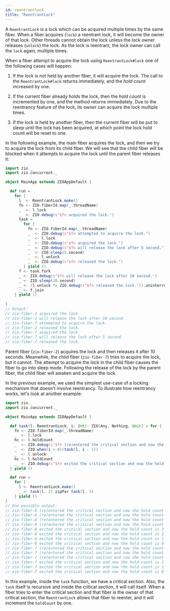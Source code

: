 ```yaml
---
id: reentrantlock 
title: "ReentrantLock"
---
```


A `ReentrantLock` is a lock which can be acquired multiple times by the same fiber. When a fiber acquires (`lock`) a reentrant lock, it will become the owner of that lock. Other threads cannot obtain the lock unless the lock owner releases (`unlock`) the lock. As the lock is reentrant, the lock owner can call the `lock` again, multiple times.

When a fiber attempt to acquire the lock using `ReentrantLock#lock` one of the following cases will happen:

1. If the lock is not held by another fiber, it will acquire the lock. The call to the `ReentrantLock#lock` returns immediately, and the _hold count_ increased by one.

2. If the current fiber already holds the lock, then the _hold count_ is incremented by one, and the method returns immediately. Due to the reentrancy feature of the lock, its owner can acquire the lock multiple times.

3. If the lock is held by another fiber, then the current fiber will be put to sleep until the lock has been acquired, at which point the lock hold count will be reset to one.

In the following example, the main fiber acquires the lock, and then we try to acquire the lock from its child fiber. We will see that the child fiber will be blocked when it attempts to acquire the lock until the parent fiber releases it:

```scala mdoc:compile-only
import zio._
import zio.concurrent._

object MainApp extends ZIOAppDefault {

  def run =
    for {
      l  <- ReentrantLock.make()
      fn <- ZIO.fiberId.map(_.threadName)
      _  <- l.lock
      _  <- ZIO.debug(s"$fn acquired the lock.")
      task =
        for {
          fn <- ZIO.fiberId.map(_.threadName)
          _  <- ZIO.debug(s"$fn attempted to acquire the lock.")
          _  <- l.lock
          _  <- ZIO.debug(s"$fn acquired the lock.")
          _  <- ZIO.debug(s"$fn will release the lock after 5 second.")
          _  <- ZIO.sleep(5.second)
          _  <- l.unlock
          _  <- ZIO.debug(s"$fn released the lock.")
        } yield ()
      f <- task.fork
      _ <- ZIO.debug(s"$fn will release the lock after 10 second.")
      _ <- ZIO.sleep(10.second)
      _ <- (l.unlock *> ZIO.debug(s"$fn released the lock.")).uninterruptible
      _ <- f.join
    } yield ()
    
}
// Output:
// zio-fiber-2 acquired the lock.
// zio-fiber-2 will release the lock after 10 second.
// zio-fiber-7 attempted to acquire the lock.
// zio-fiber-2 released the lock.
// zio-fiber-7 acquired the lock.
// zio-fiber-7 will release the lock after 5 second.
// zio-fiber-7 released the lock.
```

Parent fiber (`zio-fiber-2`) acquires the lock and then releases it after 10 seconds. Meanwhile, the child fiber (`zio-fiber-7`) tries to acquire the lock, but it cannot. The attempt to acquire the lock in the child fiber causes the fiber to go into sleep mode. Following the release of the lock by the parent fiber, the child fiber will awaken and acquire the lock.

In the previous example, we used the simplest use-case of a locking mechanism that doesn't involve reentrancy. To illustrate how reentrancy works, let's look at another example:

```scala mdoc:compile-only
import zio._
import zio.concurrent._

object MainApp extends ZIOAppDefault {

  def task(l: ReentrantLock, i: Int): ZIO[Any, Nothing, Unit] = for {
    fn <- ZIO.fiberId.map(_.threadName)
    _  <- l.lock
    hc <- l.holdCount
    _  <- ZIO.debug(s"$fn (re)entered the critical section and now the hold count is $hc")
    _  <- ZIO.when(i > 0)(task(l, i - 1))
    _  <- l.unlock
    hc <- l.holdCount
    _  <- ZIO.debug(s"$fn exited the critical section and now the hold count is $hc")
  } yield ()

  def run =
    for {
      l <- ReentrantLock.make()
      _ <- task(l, 2) zipPar task(l, 3)
    } yield ()
}
// One possible output:
// zio-fiber-8 (re)entered the critical section and now the hold count is 1
// zio-fiber-8 (re)entered the critical section and now the hold count is 2
// zio-fiber-8 (re)entered the critical section and now the hold count is 3
// zio-fiber-8 (re)entered the critical section and now the hold count is 4
// zio-fiber-8 exited the critical section and now the hold count is 3
// zio-fiber-8 exited the critical section and now the hold count is 2
// zio-fiber-8 exited the critical section and now the hold count is 1
// zio-fiber-8 exited the critical section and now the hold count is 0
// zio-fiber-7 (re)entered the critical section and now the hold count is 1
// zio-fiber-7 (re)entered the critical section and now the hold count is 2
// zio-fiber-7 (re)entered the critical section and now the hold count is 3
// zio-fiber-7 exited the critical section and now the hold count is 2
// zio-fiber-7 exited the critical section and now the hold count is 1
// zio-fiber-7 exited the critical section and now the hold count is 0
```

In this example, inside the `task` function, we have a critical section. Also, the `task` itself is recursive and inside the critical section, it will call itself. When a fiber tries to enter the critical section and that fiber is the owner of that critical section, the `ReentrantLock` allows that fiber to reenter, and it will increment the `holdCount` by one.
